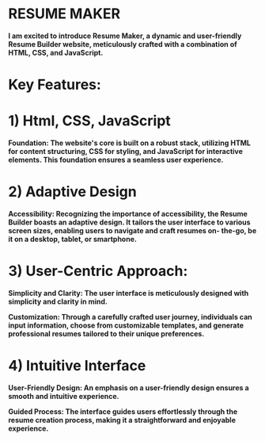 # RESUME MAKER

__I am excited to introduce Resume Maker, a dynamic and user-friendly Resume Builder website, meticulously crafted with a combination of HTML, CSS, and JavaScript.__

# Key Features:

# 1) Html, CSS, JavaScript
   __Foundation: The website's core is built on a robust stack, utilizing HTML for content structuring, CSS for styling, and JavaScript for interactive elements. This foundation ensures a seamless user experience.__

# 2) Adaptive Design
   __Accessibility: Recognizing the importance of accessibility, the Resume Builder boasts an adaptive design. It tailors the user interface to various screen sizes, enabling users to navigate and craft resumes on- 
   the-go, be it on a desktop, tablet, or smartphone.__
# 3)  User-Centric Approach:
__Simplicity and Clarity: The user interface is meticulously designed with simplicity and clarity in mind.__

__Customization: Through a carefully crafted user journey, individuals can input information, choose from customizable templates, and generate professional resumes tailored to their unique preferences.__

# 4) Intuitive Interface
   __User-Friendly Design: An emphasis on a user-friendly design ensures a smooth and intuitive experience.__
   
   __Guided Process: The interface guides users effortlessly through the resume creation process, making it a straightforward and enjoyable experience.__
